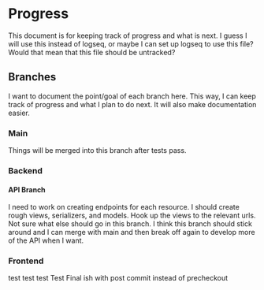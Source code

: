 # Progress

This document is for keeping track of progress and what is next. I guess I will use this instead of logseq, or maybe I can set up logseq to use this file? Would that mean that this file should be untracked?

## Branches

I want to document the point/goal of each branch here. This way, I can keep track of progress and what I plan to do next. It will also make documentation easier.

### Main

Things will be merged into this branch after tests pass.

### Backend

#### API Branch

I need to work on creating endpoints for each resource. I should create rough views, serializers, and models. Hook up the views to the relevant urls. Not sure what else should go in this branch. I think this branch should stick around and I can merge with main and then break off again to develop more of the API when I want.

### Frontend

test
test
test
Test Final ish with post commit instead of precheckout

